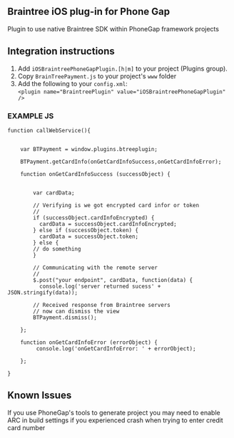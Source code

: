Braintree iOS plug-in for Phone Gap
---------------------------------

Plugin to use native Braintree SDK within PhoneGap framework projects

Integration instructions
------------------------
1. Add `iOSBraintreePhoneGapPlugin.[h|m]` to your project (Plugins group).  
2. Copy `BrainTreePayment.js` to your project's `www` folder   
3. Add the following to your `config.xml`:  
`<plugin name="BraintreePlugin" value="iOSBraintreePhoneGapPlugin" />`

### EXAMPLE JS

```
function callWebService(){

    
    var BTPayment = window.plugins.btreeplugin;
    
    BTPayment.getCardInfo(onGetCardInfoSuccess,onGetCardInfoError);

    function onGetCardInfoSuccess (successObject) {

        
        var cardData;
        
        // Verifying is we got encrypted card infor or token
        //
        if (successObject.cardInfoEncrypted) {
          cardData = successObject.cardInfoEncrypted;
        } else if (successObject.token) {
          cardData = successObject.token;
        } else {
  		// do something
        }
        
        // Communicating with the remote server
        //
        $.post("your endpoint", cardData, function(data) {
          console.log('server returned sucess' + JSON.stringify(data));

        // Received response from Braintree servers
        // now can dismiss the view
        BTPayment.dismiss();

    };

    function onGetCardInfoError (errorObject) {
         console.log('onGetCardInfoError: ' + errorObject);

    };
    
}
```

Known Issues
------------------------
If you use PhoneGap's tools to generate project you may need to enable ARC in build settings if you experienced crash when trying to enter credit card number
